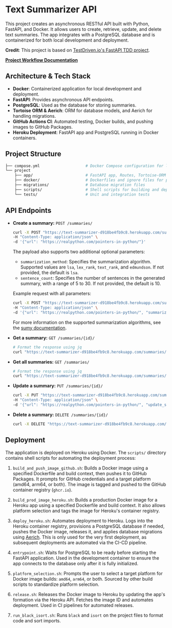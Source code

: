 # Text Summarizer API

This project creates an asynchronous RESTful API built with Python, FastAPI, and Docker. It allows users to create, retrieve, update, and delete text summaries. The app integrates with a PostgreSQL database and is containerized for both local development and deployment.

**Credit**: This project is based on [TestDriven.io's FastAPI TDD project](https://github.com/testdrivenio/fastapi-tdd-docker).

[**Project Workflow Documentation**](https://yangwu1227.github.io/text-summarizer-api/)

## Architecture & Tech Stack

- **Docker**: Containerized application for local development and deployment.
- **FastAPI**: Provides asynchronous API endpoints.
- **PostgreSQL**: Used as the database for storing summaries.
- **Tortoise ORM & Aerich**: ORM for database models, and Aerich for handling migrations.
- **GitHub Actions CI**: Automated testing, Docker builds, and pushing images to GitHub Packages.
- **Heroku Deployment**: FastAPI app and PostgreSQL running in Docker containers.

## Project Structure

```bash
├── compose.yml                    # Docker Compose configuration for local development
└── project
    ├── app/                       # FastAPI app, Routes, Tortoise-ORM & Pydantic models
    ├── docker/                    # Dockerfiles and ignore files for prod and dev environments
    ├── migrations/                # Database migration files
    ├── scripts/                   # Shell scripts for building and deploying
    └── tests/                     # Unit and integration tests
```

## API Endpoints

- **Create a summary:** `POST /summaries/`

    ```bash
    curl -X POST "https://text-summarizer-d918be4fb9c8.herokuapp.com/summaries/" \
    -H "Content-Type: application/json" \
    -d '{"url": "https://realpython.com/pointers-in-python/"}'
    ```

    The payload also supports two additional optional parameters:
    - `summarization_method`: Specifies the summarization algorithm. Supported values are `lsa`, `lex_rank`, `text_rank`, and `edmundson`. If not provided, the default is `lsa`.
    - `sentence_count`: Specifies the number of sentences in the generated summary, with a range of 5 to 30. If not provided, the default is 10.

    Example request with all parameters:

    ```bash
    curl -X POST "https://text-summarizer-d918be4fb9c8.herokuapp.com/summaries/" \
    -H "Content-Type: application/json" \
    -d '{"url": "https://realpython.com/pointers-in-python/", "summarization_method": "lex_rank", "sentence_count": 15}'
    ```

    For more information on the supported summarization algorithms, see the [sumy documentation](https://github.com/miso-belica/sumy/blob/main/docs/summarizators.md).

- **Get a summary:** `GET /summaries/{id}/`

  ```bash
  # Format the response using jq
  curl "https://text-summarizer-d918be4fb9c8.herokuapp.com/summaries/{id}/" | jq
  ```

- **Get all summaries:** `GET /summaries/`

  ```bash
  # Format the response using jq
  curl "https://text-summarizer-d918be4fb9c8.herokuapp.com/summaries/" | jq
  ```

- **Update a summary:** `PUT /summaries/{id}/`

  ```bash
  curl -X PUT "https://text-summarizer-d918be4fb9c8.herokuapp.com/summaries/{id}/" \
  -H "Content-Type: application/json" \
  -d '{"url": "https://realpython.com/pointers-in-python/", "update_summary": "Updated summary text"}'
  ```

- **Delete a summary:** `DELETE /summaries/{id}/`

  ```bash
  curl -X DELETE "https://text-summarizer-d918be4fb9c8.herokuapp.com/summaries/{id}/" 
  ```

## Deployment

The application is deployed on Heroku using Docker. The `scripts/` directory contains shell scripts for automating the deployment process:

1. `build_and_push_image_github.sh`: Builds a Docker image using a specified Dockerfile and build context, then pushes it to GitHub Packages. It prompts for GitHub credentials and a target platform (amd64, arm64, or both). The image is tagged and pushed to the GitHub container registry (`ghcr.io`).

2. `build_prod_image_heroku.sh`: Builds a production Docker image for a Heroku app using a specified Dockerfile and build context. It also allows platform selection and tags the image for Heroku's container registry.

3. `deploy_heroku.sh`: Automates deployment to Heroku. Logs into the Heroku container registry, provisions a PostgreSQL database if needed, pushes the Docker image, releases it, and applies database migrations using [Aerich](https://github.com/tortoise/aerich). This is only used for the very first deployment, as subsequent deployments are automated via the CI-CD pipeline.

4. `entrypoint.sh`: Waits for PostgreSQL to be ready before starting the FastAPI application. Used in the development container to ensure the app connects to the database only after it is fully initialized.

5. `platform_selection.sh`: Prompts the user to select a target platform for Docker image builds: `amd64`, `arm64`, or both. Sourced by other build scripts to standardize platform selection.

6. `release.sh`: Releases the Docker image to Heroku by updating the app's formation via the Heroku API. Fetches the image ID and automates deployment. Used in CI pipelines for automated releases.

7. `run_black_isort.sh`: Runs `black` and `isort` on the project files to format code and sort imports.
